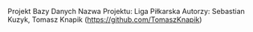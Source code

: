 Projekt Bazy Danych
Nazwa Projektu: Liga Piłkarska
Autorzy: Sebastian Kuzyk, Tomasz Knapik (https://github.com/TomaszKnapik)

